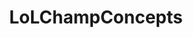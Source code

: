 ---
title: LoLChampConcepts
crosslinks:
- ICanDrawThat
- AatroxMains
- DotaConcepts
- leagueoflegends
- Serendipity
- OverwatchHeroConcepts
- SupersRP
---